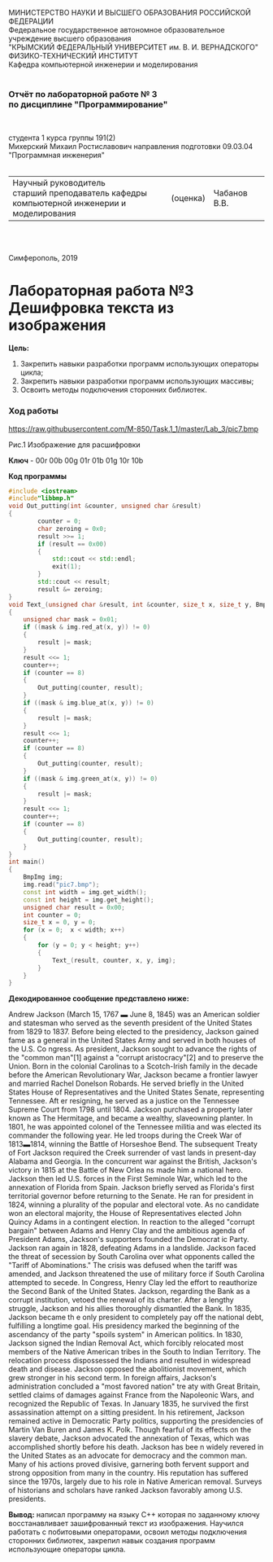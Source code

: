 МИНИСТЕРСТВО НАУКИ  И ВЫСШЕГО ОБРАЗОВАНИЯ РОССИЙСКОЙ ФЕДЕРАЦИИ  
Федеральное государственное автономное образовательное учреждение высшего образования  
"КРЫМСКИЙ ФЕДЕРАЛЬНЫЙ УНИВЕРСИТЕТ им. В. И. ВЕРНАДСКОГО"  
ФИЗИКО-ТЕХНИЧЕСКИЙ ИНСТИТУТ  
Кафедра компьютерной инженерии и моделирования
<br/><br/>

### Отчёт по лабораторной работе № 3<br/> по дисциплине "Программирование"

<br/>

студента 1 курса группы 191(2)  
Михерский Михаил Ростиславович
направления подготовки 09.03.04 "Программная инженерия"  
<br/>

<table>
<tr><td>Научный руководитель<br/> старший преподаватель кафедры<br/> компьютерной инженерии и моделирования</td>
<td>(оценка)</td>
<td>Чабанов В.В.</td>
</tr>
</table>

<br/><br/>

Симферополь, 2019

# Лабораторная работа №3 Дешифровка текста из изображения

**Цель:**

1. Закрепить навыки разработки программ использующих операторы цикла;
2. Закрепить навыки разработки программ использующих массивы;
3. Освоить методы подключения сторонних библиотек.

### Ход работы

https://raw.githubusercontent.com/M-850/Task.1_1/master/Lab_3/pic7.bmp

Рис.1 Изображение для расшифровки 

**Ключ** - 00r 00b 00g 01r 01b 01g 10r 10b

**Код программы**

```c++
#include <iostream>
#include"libbmp.h"
void Out_putting(int &counter, unsigned char &result)
{	
		counter = 0;
		char zeroing = 0x0;
		result >>= 1;
		if (result == 0x00)
		{
			std::cout << std::endl;
			exit(1);
		}
		std::cout << result;
		result &= zeroing;
}
void Text_(unsigned char &result, int &counter, size_t x, size_t y, BmpImg &img)
{
	unsigned char mask = 0x01;
	if ((mask & img.red_at(x, y)) != 0)
	{
		result |= mask;
	}
	result <<= 1;
	counter++;
	if (counter == 8) 
	{
		Out_putting(counter, result);
	}
	if ((mask & img.blue_at(x, y)) != 0)
	{
		result |= mask;  
	}
	result <<= 1;
	counter++;
	if (counter == 8)
	{
		Out_putting(counter, result);
	}
	if ((mask & img.green_at(x, y)) != 0)
	{
		result |= mask;  
	}
	result <<= 1;
	counter++;
	if (counter == 8)
	{
		Out_putting(counter, result);
	}
}
int main()
{
	BmpImg img;
	img.read("pic7.bmp");
	const int width = img.get_width();
	const int height = img.get_height();
	unsigned char result = 0x00;
	int counter = 0;
	size_t x = 0, y = 0;
	for (x = 0;  x < width; x++)
	{
		for (y = 0; y < height; y++)
		{
			Text_(result, counter, x, y, img);
		}
	}	
}
```

**Декодированное сообщение представлено ниже:** 

Andrew Jackson (March 15, 1767 ▬ June 8, 1845) was an American soldier and statesman who served as the seventh president of the United States from 1829 to 1837. Before being elected to the presidency, Jackson gained fame as a general in the United States Army and served in both houses of the U.S. Co
ngress. As president, Jackson sought to advance the rights of the "common man"[1] against a "corrupt aristocracy"[2] and to preserve the Union.
Born in the colonial Carolinas to a Scotch-Irish family in the decade before the American Revolutionary War, Jackson became a frontier lawyer and married Rachel Donelson Robards. He served briefly in the United States House of Representatives and the United States Senate, representing Tennessee. Aft
er resigning, he served as a justice on the Tennessee Supreme Court from 1798 until 1804. Jackson purchased a property later known as The Hermitage, and became a wealthy, slaveowning planter. In 1801, he was appointed colonel of the Tennessee militia and was elected its commander the following year.
 He led troops during the Creek War of 1813▬1814, winning the Battle of Horseshoe Bend. The subsequent Treaty of Fort Jackson required the Creek surrender of vast lands in present-day Alabama and Georgia. In the concurrent war against the British, Jackson's victory in 1815 at the Battle of New Orlea
ns made him a national hero. Jackson then led U.S. forces in the First Seminole War, which led to the annexation of Florida from Spain. Jackson briefly served as Florida's first territorial governor before returning to the Senate. He ran for president in 1824, winning a plurality of the popular and
electoral vote. As no candidate won an electoral majority, the House of Representatives elected John Quincy Adams in a contingent election. In reaction to the alleged "corrupt bargain" between Adams and Henry Clay and the ambitious agenda of President Adams, Jackson's supporters founded the Democrat
ic Party.
Jackson ran again in 1828, defeating Adams in a landslide. Jackson faced the threat of secession by South Carolina over what opponents called the "Tariff of Abominations." The crisis was defused when the tariff was amended, and Jackson threatened the use of military force if South Carolina attempted
 to secede. In Congress, Henry Clay led the effort to reauthorize the Second Bank of the United States. Jackson, regarding the Bank as a corrupt institution, vetoed the renewal of its charter. After a lengthy struggle, Jackson and his allies thoroughly dismantled the Bank. In 1835, Jackson became th
e only president to completely pay off the national debt, fulfilling a longtime goal. His presidency marked the beginning of the ascendancy of the party "spoils system" in American politics. In 1830, Jackson signed the Indian Removal Act, which forcibly relocated most members of the Native American
tribes in the South to Indian Territory. The relocation process dispossessed the Indians and resulted in widespread death and disease. Jackson opposed the abolitionist movement, which grew stronger in his second term. In foreign affairs, Jackson's administration concluded a "most favored nation" tre
aty with Great Britain, settled claims of damages against France from the Napoleonic Wars, and recognized the Republic of Texas. In January 1835, he survived the first assassination attempt on a sitting president.
In his retirement, Jackson remained active in Democratic Party politics, supporting the presidencies of Martin Van Buren and James K. Polk. Though fearful of its effects on the slavery debate, Jackson advocated the annexation of Texas, which was accomplished shortly before his death. Jackson has bee
n widely revered in the United States as an advocate for democracy and the common man. Many of his actions proved divisive, garnering both fervent support and strong opposition from many in the country. His reputation has suffered since the 1970s, largely due to his role in Native American removal.
Surveys of historians and scholars have ranked Jackson favorably among U.S. presidents.

**Вывод:** написал программу на языку С++ которая по заданному ключу восстанавливает зашифрованный текст из изображения. Научился работать с побитовыми операторами,  освоил методы подключения сторонних библиотек, закрепил навык создания программ использующие операторы цикла.